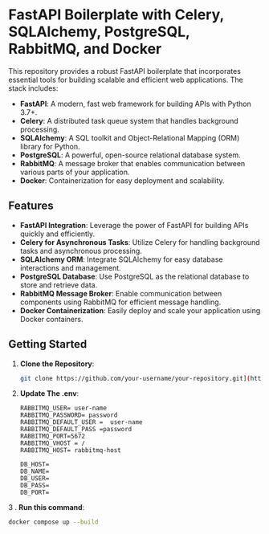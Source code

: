 # FastAPI Boilerplate with Celery, SQLAlchemy, PostgreSQL, RabbitMQ, and Docker

This repository provides a robust FastAPI boilerplate that incorporates essential tools for building scalable and efficient web applications. The stack includes:

- **FastAPI**: A modern, fast web framework for building APIs with Python 3.7+.
- **Celery**: A distributed task queue system that handles background processing.
- **SQLAlchemy**: A SQL toolkit and Object-Relational Mapping (ORM) library for Python.
- **PostgreSQL**: A powerful, open-source relational database system.
- **RabbitMQ**: A message broker that enables communication between various parts of your application.
- **Docker**: Containerization for easy deployment and scalability.

## Features

- **FastAPI Integration**: Leverage the power of FastAPI for building APIs quickly and efficiently.
- **Celery for Asynchronous Tasks**: Utilize Celery for handling background tasks and asynchronous processing.
- **SQLAlchemy ORM**: Integrate SQLAlchemy for easy database interactions and management.
- **PostgreSQL Database**: Use PostgreSQL as the relational database to store and retrieve data.
- **RabbitMQ Message Broker**: Enable communication between components using RabbitMQ for efficient message handling.
- **Docker Containerization**: Easily deploy and scale your application using Docker containers.

## Getting Started

1. **Clone the Repository**:

   ```bash
   git clone https://github.com/your-username/your-repository.git](https://github.com/miraz7/FAST-AP-BOILERPLATE-WITH-CELERY-RABBITMQ)https://github.com/miraz7/FAST-AP-BOILERPLATE-WITH-CELERY-RABBITMQ

2. **Update The .env**:
   ```
   RABBITMQ_USER= user-name
   RABBITMQ_PASSWORD= password
   RABBITMQ_DEFAULT_USER =  user-name
   RABBITMQ_DEFAULT_PASS =password
   RABBITMQ_PORT=5672
   RABBITMQ_VHOST = /
   RABBITMQ_HOST= rabbitmq-host
   
   DB_HOST=
   DB_NAME=
   DB_USER= 
   DB_PASS= 
   DB_PORT=

3 .  **Run this command**:
   ```bash
   docker compose up --build 
